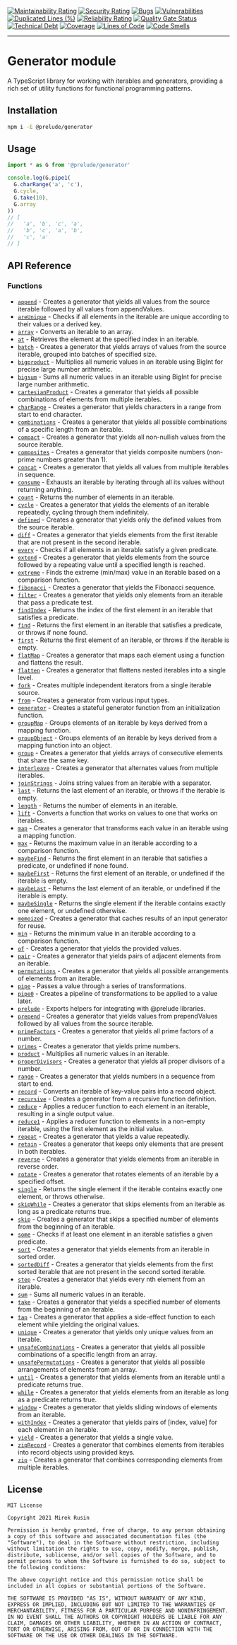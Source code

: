 [![Maintainability Rating](https://sonarcloud.io/api/project_badges/measure?project=preludejs_generator&metric=sqale_rating)](https://sonarcloud.io/summary/new_code?id=preludejs_generator)
[![Security Rating](https://sonarcloud.io/api/project_badges/measure?project=preludejs_generator&metric=security_rating)](https://sonarcloud.io/summary/new_code?id=preludejs_generator)
[![Bugs](https://sonarcloud.io/api/project_badges/measure?project=preludejs_generator&metric=bugs)](https://sonarcloud.io/summary/new_code?id=preludejs_generator)
[![Vulnerabilities](https://sonarcloud.io/api/project_badges/measure?project=preludejs_generator&metric=vulnerabilities)](https://sonarcloud.io/summary/new_code?id=preludejs_generator)
[![Duplicated Lines (%)](https://sonarcloud.io/api/project_badges/measure?project=preludejs_generator&metric=duplicated_lines_density)](https://sonarcloud.io/summary/new_code?id=preludejs_generator)
[![Reliability Rating](https://sonarcloud.io/api/project_badges/measure?project=preludejs_generator&metric=reliability_rating)](https://sonarcloud.io/summary/new_code?id=preludejs_generator)
[![Quality Gate Status](https://sonarcloud.io/api/project_badges/measure?project=preludejs_generator&metric=alert_status)](https://sonarcloud.io/summary/new_code?id=preludejs_generator)
[![Technical Debt](https://sonarcloud.io/api/project_badges/measure?project=preludejs_generator&metric=sqale_index)](https://sonarcloud.io/summary/new_code?id=preludejs_generator)
[![Coverage](https://sonarcloud.io/api/project_badges/measure?project=preludejs_generator&metric=coverage)](https://sonarcloud.io/summary/new_code?id=preludejs_generator)
[![Lines of Code](https://sonarcloud.io/api/project_badges/measure?project=preludejs_generator&metric=ncloc)](https://sonarcloud.io/summary/new_code?id=preludejs_generator)
[![Code Smells](https://sonarcloud.io/api/project_badges/measure?project=preludejs_generator&metric=code_smells)](https://sonarcloud.io/summary/new_code?id=preludejs_generator)

---

# Generator module

A TypeScript library for working with iterables and generators, providing a rich set of utility functions for functional programming patterns.

## Installation

```bash
npm i -E @prelude/generator
```

## Usage

```ts
import * as G from '@prelude/generator'

console.log(G.pipe1(
  G.charRange('a', 'c'),
  G.cycle,
  G.take(10),
  G.array
))
// [
//   'a', 'b', 'c', 'a',
//   'b', 'c', 'a', 'b',
//   'c', 'a'
// ]
```

## API Reference

### Functions

- [`append`](./src/append.ts) - Creates a generator that yields all values from the source iterable followed by all values from appendValues.
- [`areUnique`](./src/are-unique.ts) - Checks if all elements in the iterable are unique according to their values or a derived key.
- [`array`](./src/array.ts) - Converts an iterable to an array.
- [`at`](./src/at.ts) - Retrieves the element at the specified index in an iterable.
- [`batch`](./src/batch.ts) - Creates a generator that yields arrays of values from the source iterable, grouped into batches of specified size.
- [`bigproduct`](./src/bigproduct.ts) - Multiplies all numeric values in an iterable using BigInt for precise large number arithmetic.
- [`bigsum`](./src/bigsum.ts) - Sums all numeric values in an iterable using BigInt for precise large number arithmetic.
- [`cartesianProduct`](./src/cartesian-product.ts) - Creates a generator that yields all possible combinations of elements from multiple iterables.
- [`charRange`](./src/char-range.ts) - Creates a generator that yields characters in a range from start to end character.
- [`combinations`](./src/combinations.ts) - Creates a generator that yields all possible combinations of a specific length from an iterable.
- [`compact`](./src/compact.ts) - Creates a generator that yields all non-nullish values from the source iterable.
- [`composites`](./src/composites.ts) - Creates a generator that yields composite numbers (non-prime numbers greater than 1).
- [`concat`](./src/concat.ts) - Creates a generator that yields all values from multiple iterables in sequence.
- [`consume`](./src/consume.ts) - Exhausts an iterable by iterating through all its values without returning anything.
- [`count`](./src/count.ts) - Returns the number of elements in an iterable.
- [`cycle`](./src/cycle.ts) - Creates a generator that yields the elements of an iterable repeatedly, cycling through them indefinitely.
- [`defined`](./src/defined.ts) - Creates a generator that yields only the defined values from the source iterable.
- [`diff`](./src/diff.ts) - Creates a generator that yields elements from the first iterable that are not present in the second iterable.
- [`every`](./src/every.ts) - Checks if all elements in an iterable satisfy a given predicate.
- [`extend`](./src/extend.ts) - Creates a generator that yields elements from the source followed by a repeating value until a specified length is reached.
- [`extreme`](./src/extreme.ts) - Finds the extreme (min/max) value in an iterable based on a comparison function.
- [`fibonacci`](./src/fibonacci.ts) - Creates a generator that yields the Fibonacci sequence.
- [`filter`](./src/filter.ts) - Creates a generator that yields only elements from an iterable that pass a predicate test.
- [`findIndex`](./src/find-index.ts) - Returns the index of the first element in an iterable that satisfies a predicate.
- [`find`](./src/find.ts) - Returns the first element in an iterable that satisfies a predicate, or throws if none found.
- [`first`](./src/first.ts) - Returns the first element of an iterable, or throws if the iterable is empty.
- [`flatMap`](./src/flat-map.ts) - Creates a generator that maps each element using a function and flattens the result.
- [`flatten`](./src/flatten.ts) - Creates a generator that flattens nested iterables into a single level.
- [`fork`](./src/fork.ts) - Creates multiple independent iterators from a single iterable source.
- [`from`](./src/from.ts) - Creates a generator from various input types.
- [`generator`](./src/generator.ts) - Creates a stateful generator function from an initialization function.
- [`groupMap`](./src/group-map.ts) - Groups elements of an iterable by keys derived from a mapping function.
- [`groupObject`](./src/group-object.ts) - Groups elements of an iterable by keys derived from a mapping function into an object.
- [`group`](./src/group.ts) - Creates a generator that yields arrays of consecutive elements that share the same key.
- [`interleave`](./src/interleave.ts) - Creates a generator that alternates values from multiple iterables.
- [`joinStrings`](./src/join-strings.ts) - Joins string values from an iterable with a separator.
- [`last`](./src/last.ts) - Returns the last element of an iterable, or throws if the iterable is empty.
- [`length`](./src/length.ts) - Returns the number of elements in an iterable.
- [`lift`](./src/lift.ts) - Converts a function that works on values to one that works on iterables.
- [`map`](./src/map.ts) - Creates a generator that transforms each value in an iterable using a mapping function.
- [`max`](./src/max.ts) - Returns the maximum value in an iterable according to a comparison function.
- [`maybeFind`](./src/maybe-find.ts) - Returns the first element in an iterable that satisfies a predicate, or undefined if none found.
- [`maybeFirst`](./src/maybe-first.ts) - Returns the first element of an iterable, or undefined if the iterable is empty.
- [`maybeLast`](./src/maybe-last.ts) - Returns the last element of an iterable, or undefined if the iterable is empty.
- [`maybeSingle`](./src/maybe-single.ts) - Returns the single element if the iterable contains exactly one element, or undefined otherwise.
- [`memoized`](./src/memoized.ts) - Creates a generator that caches results of an input generator for reuse.
- [`min`](./src/min.ts) - Returns the minimum value in an iterable according to a comparison function.
- [`of`](./src/of.ts) - Creates a generator that yields the provided values.
- [`pair`](./src/pair.ts) - Creates a generator that yields pairs of adjacent elements from an iterable.
- [`permutations`](./src/permutations.ts) - Creates a generator that yields all possible arrangements of elements from an iterable.
- [`pipe`](./src/pipe.ts) - Passes a value through a series of transformations.
- [`pipe0`](./src/pipe0.ts) - Creates a pipeline of transformations to be applied to a value later.
- [`prelude`](./src/prelude.ts) - Exports helpers for integrating with @prelude libraries.
- [`prepend`](./src/prepend.ts) - Creates a generator that yields values from prependValues followed by all values from the source iterable.
- [`primeFactors`](./src/prime-factors.ts) - Creates a generator that yields all prime factors of a number.
- [`primes`](./src/primes.ts) - Creates a generator that yields prime numbers.
- [`product`](./src/product.ts) - Multiplies all numeric values in an iterable.
- [`properDivisors`](./src/proper-divisors.ts) - Creates a generator that yields all proper divisors of a number.
- [`range`](./src/range.ts) - Creates a generator that yields numbers in a sequence from start to end.
- [`record`](./src/record.ts) - Converts an iterable of key-value pairs into a record object.
- [`recursive`](./src/recursive.ts) - Creates a generator from a recursive function definition.
- [`reduce`](./src/reduce.ts) - Applies a reducer function to each element in an iterable, resulting in a single output value.
- [`reduce1`](./src/reduce1.ts) - Applies a reducer function to elements in a non-empty iterable, using the first element as the initial value.
- [`repeat`](./src/repeat.ts) - Creates a generator that yields a value repeatedly.
- [`retain`](./src/retain.ts) - Creates a generator that keeps only elements that are present in both iterables.
- [`reverse`](./src/reverse.ts) - Creates a generator that yields elements from an iterable in reverse order.
- [`rotate`](./src/rotate.ts) - Creates a generator that rotates elements of an iterable by a specified offset.
- [`single`](./src/single.ts) - Returns the single element if the iterable contains exactly one element, or throws otherwise.
- [`skipWhile`](./src/skip-while.ts) - Creates a generator that skips elements from an iterable as long as a predicate returns true.
- [`skip`](./src/skip.ts) - Creates a generator that skips a specified number of elements from the beginning of an iterable.
- [`some`](./src/some.ts) - Checks if at least one element in an iterable satisfies a given predicate.
- [`sort`](./src/sort.ts) - Creates a generator that yields elements from an iterable in sorted order.
- [`sortedDiff`](./src/sorted-diff.ts) - Creates a generator that yields elements from the first sorted iterable that are not present in the second sorted iterable.
- [`step`](./src/step.ts) - Creates a generator that yields every nth element from an iterable.
- [`sum`](./src/sum.ts) - Sums all numeric values in an iterable.
- [`take`](./src/take.ts) - Creates a generator that yields a specified number of elements from the beginning of an iterable.
- [`tap`](./src/tap.ts) - Creates a generator that applies a side-effect function to each element while yielding the original values.
- [`unique`](./src/unique.ts) - Creates a generator that yields only unique values from an iterable.
- [`unsafeCombinations`](./src/unsafe-combinations.ts) - Creates a generator that yields all possible combinations of a specific length from an array.
- [`unsafePermutations`](./src/unsafe-permutations.ts) - Creates a generator that yields all possible arrangements of elements from an array.
- [`until`](./src/until.ts) - Creates a generator that yields elements from an iterable until a predicate returns true.
- [`while`](./src/while.ts) - Creates a generator that yields elements from an iterable as long as a predicate returns true.
- [`window`](./src/window.ts) - Creates a generator that yields sliding windows of elements from an iterable.
- [`withIndex`](./src/with-index.ts) - Creates a generator that yields pairs of [index, value] for each element in an iterable.
- [`yield`](./src/yield.ts) - Creates a generator that yields a single value.
- [`zipRecord`](./src/zip-record.ts) - Creates a generator that combines elements from iterables into record objects using provided keys.
- [`zip`](./src/zip.ts) - Creates a generator that combines corresponding elements from multiple iterables.

## License

```
MIT License

Copyright 2021 Mirek Rusin

Permission is hereby granted, free of charge, to any person obtaining a copy of this software and associated documentation files (the "Software"), to deal in the Software without restriction, including without limitation the rights to use, copy, modify, merge, publish, distribute, sublicense, and/or sell copies of the Software, and to permit persons to whom the Software is furnished to do so, subject to the following conditions:

The above copyright notice and this permission notice shall be included in all copies or substantial portions of the Software.

THE SOFTWARE IS PROVIDED "AS IS", WITHOUT WARRANTY OF ANY KIND, EXPRESS OR IMPLIED, INCLUDING BUT NOT LIMITED TO THE WARRANTIES OF MERCHANTABILITY, FITNESS FOR A PARTICULAR PURPOSE AND NONINFRINGEMENT. IN NO EVENT SHALL THE AUTHORS OR COPYRIGHT HOLDERS BE LIABLE FOR ANY CLAIM, DAMAGES OR OTHER LIABILITY, WHETHER IN AN ACTION OF CONTRACT, TORT OR OTHERWISE, ARISING FROM, OUT OF OR IN CONNECTION WITH THE SOFTWARE OR THE USE OR OTHER DEALINGS IN THE SOFTWARE.
```

